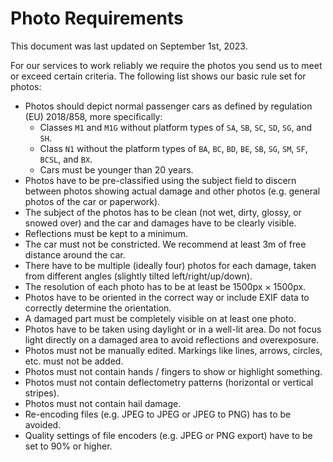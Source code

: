 # Photo Requirements

This document was last updated on September 1st, 2023.

For our services to work reliably we require the photos you send us to meet or exceed certain
criteria. The following list shows our basic rule set for photos:

  - Photos should depict normal passenger cars as defined by regulation (EU) 2018/858, more specifically:
    - Classes `M1` and `M1G` without platform types of `SA`, `SB`, `SC`, `SD`, `SG`, and `SH`.
    - Class `N1` without the platform types of `BA`, `BC`, `BD`, `BE`, `SB`, `SG`, `SM`, `SF`, `BCSL`, and `BX`.
    - Cars must be younger than 20 years.
  - Photos have to be pre-classified using the subject field to discern between photos showing
    actual damage and other photos (e.g. general photos of the car or paperwork).
  - The subject of the photos has to be clean (not wet, dirty, glossy, or snowed over) and the car and damages have to
    be clearly visible.
  - Reflections must be kept to a minimum.
  - The car must not be constricted. We recommend at least 3m of free distance around the car.
  - There have to be multiple (ideally four) photos for each damage, taken from different angles
    (slightly tilted left/right/up/down).
  - The resolution of each photo has to be at least be 1500px × 1500px.
  - Photos have to be oriented in the correct way or include EXIF data to correctly determine the orientation.
  - A damaged part must be completely visible on at least one photo.
  - Photos have to be taken using daylight or in a well-lit area. Do not focus light directly on a damaged
    area to avoid reflections and overexposure.
  - Photos must not be manually edited. Markings like lines, arrows, circles, etc. must not be added.
  - Photos must not contain hands / fingers to show or highlight something.
  - Photos must not contain deflectometry patterns (horizontal or vertical stripes).
  - Photos must not contain hail damage.
  - Re-encoding files (e.g. JPEG to JPEG or JPEG to PNG) has to be avoided.
  - Quality settings of file encoders (e.g. JPEG or PNG export) have to be set to 90% or higher.
